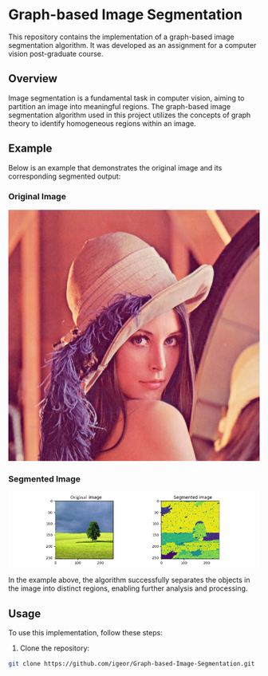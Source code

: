 # Graph-based Image Segmentation

This repository contains the implementation of a graph-based image segmentation algorithm. It was developed as an assignment for a computer vision post-graduate course.

## Overview

Image segmentation is a fundamental task in computer vision, aiming to partition an image into meaningful regions. The graph-based image segmentation algorithm used in this project utilizes the concepts of graph theory to identify homogeneous regions within an image.

## Example

Below is an example that demonstrates the original image and its corresponding segmented output:

### Original Image

![Original Image](./images/lena.png)

### Segmented Image

![Segmented Image](./results/land_segmented_256_n1_sigma5.png)

In the example above, the algorithm successfully separates the objects in the image into distinct regions, enabling further analysis and processing.

## Usage

To use this implementation, follow these steps:

1. Clone the repository:

```bash
git clone https://github.com/igeor/Graph-based-Image-Segmentation.git

